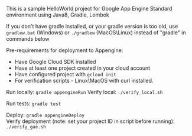 This is a sample HelloWorld project for Google App Engine Standard 
environment using Java8, Gradle, Lombok  

If you don't have gradle installed, or your gradle version is too old, 
use `gradlew.bat` (Windows) or `./gradlew` (MacOS\Linux) instead of "gradle" in commands below

Pre-requirements for deployment to Appengine:  
* Have Google Cloud SDK installed  
* Have at least one project created in your cloud account  
* Have configured project with `gcloud init`  
* For verification scripts - Linux\MacOS with curl installed. 

Run locally: `gradle appengineRun` 
Verify local: `./verify_local.sh`

Run tests: `gradle test`

Deploy: `gradle appengineDeploy`  
Verify deployment (note: set your project ID in script before running): `./verify_gae.sh`
